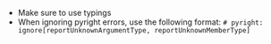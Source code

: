 - Make sure to use typings
- When ignoring pyright errors, use the following format: `# pyright: ignore[reportUnknownArgumentType, reportUnknownMemberType]`
